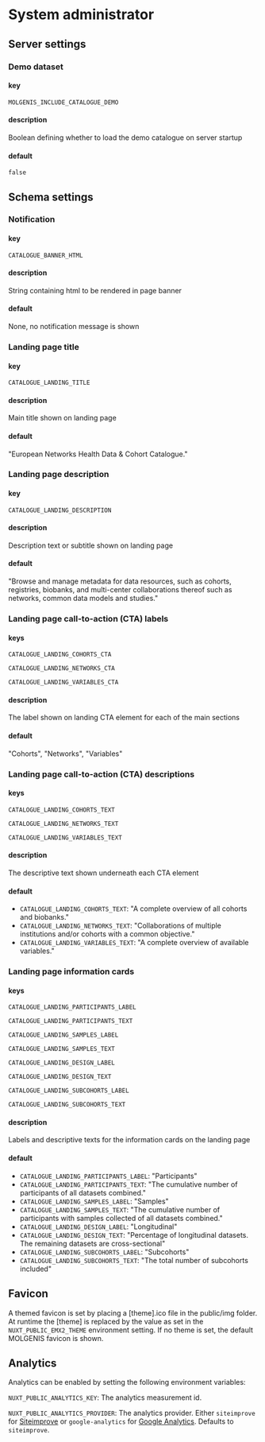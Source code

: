 # System administrator

## Server settings

### Demo dataset

#### key

`MOLGENIS_INCLUDE_CATALOGUE_DEMO`

#### description

Boolean defining whether to load the demo catalogue on server startup

#### default

`false`

## Schema settings

### Notification

#### key

`CATALOGUE_BANNER_HTML`

#### description

String containing html to be rendered in page banner

#### default

None, no notification message is shown

### Landing page title

#### key

`CATALOGUE_LANDING_TITLE`

#### description

Main title shown on landing page

#### default

"European Networks Health Data
& Cohort Catalogue."

### Landing page description

#### key

`CATALOGUE_LANDING_DESCRIPTION`

#### description

Description text or subtitle shown on landing page

#### default

"Browse and manage metadata for data resources, such as cohorts, registries, biobanks,
and multi-center collaborations thereof such as networks, common data models and studies."

### Landing page call-to-action (CTA) labels

#### keys

`CATALOGUE_LANDING_COHORTS_CTA`

`CATALOGUE_LANDING_NETWORKS_CTA`

`CATALOGUE_LANDING_VARIABLES_CTA`

#### description

The label shown on landing CTA element for each of the main sections

#### default

"Cohorts", "Networks", "Variables"

### Landing page call-to-action (CTA) descriptions

#### keys

`CATALOGUE_LANDING_COHORTS_TEXT`

`CATALOGUE_LANDING_NETWORKS_TEXT`

`CATALOGUE_LANDING_VARIABLES_TEXT`

#### description

The descriptive text shown underneath each CTA element

#### default

- `CATALOGUE_LANDING_COHORTS_TEXT`: "A complete overview of all cohorts and biobanks."
- `CATALOGUE_LANDING_NETWORKS_TEXT`: "Collaborations of multiple institutions and/or cohorts with a common objective."
- `CATALOGUE_LANDING_VARIABLES_TEXT`: "A complete overview of available variables."

### Landing page information cards

#### keys

`CATALOGUE_LANDING_PARTICIPANTS_LABEL`

`CATALOGUE_LANDING_PARTICIPANTS_TEXT`

`CATALOGUE_LANDING_SAMPLES_LABEL`

`CATALOGUE_LANDING_SAMPLES_TEXT`

`CATALOGUE_LANDING_DESIGN_LABEL`

`CATALOGUE_LANDING_DESIGN_TEXT`

`CATALOGUE_LANDING_SUBCOHORTS_LABEL`

`CATALOGUE_LANDING_SUBCOHORTS_TEXT`

#### description

Labels and descriptive texts for the information cards on the landing page

#### default

- `CATALOGUE_LANDING_PARTICIPANTS_LABEL`: "Participants"
- `CATALOGUE_LANDING_PARTICIPANTS_TEXT`: "The cumulative number of participants of all datasets combined."
- `CATALOGUE_LANDING_SAMPLES_LABEL`: "Samples"
- `CATALOGUE_LANDING_SAMPLES_TEXT`: "The cumulative number of participants with samples collected of all datasets combined."
- `CATALOGUE_LANDING_DESIGN_LABEL`: "Longitudinal"
- `CATALOGUE_LANDING_DESIGN_TEXT`: "Percentage of longitudinal datasets. The remaining datasets are cross-sectional"
- `CATALOGUE_LANDING_SUBCOHORTS_LABEL`: "Subcohorts"
- `CATALOGUE_LANDING_SUBCOHORTS_TEXT`: "The total number of subcohorts included"

## Favicon

A themed favicon is set by placing a [theme].ico file in the public/img folder.
At runtime the [theme] is replaced by the value as set in the `NUXT_PUBLIC_EMX2_THEME` environment setting.
If no theme is set, the default MOLGENIS favicon is shown.

## Analytics

Analytics can be enabled by setting the following environment variables:

`NUXT_PUBLIC_ANALYTICS_KEY`: The analytics measurement id.

`NUXT_PUBLIC_ANALYTICS_PROVIDER`: The analytics provider. Either `siteimprove` for [Siteimprove](https://www.siteimprove.com/)
or `google-analytics` for [Google Analytics](https://marketingplatform.google.com/about/analytics/).
Defaults to `siteimprove`.
